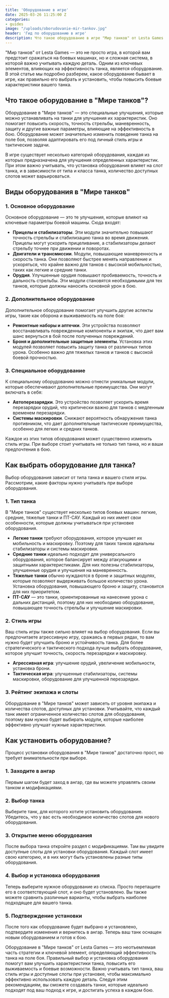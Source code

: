 ```yaml
---
title: 'Оборудование в игре'
date: 2025-03-26 11:25:00 Z
categories:
- guides
image: "/uploads/oborudovanie-mir-tankov.jpg"
header: 'Гид по оборудованию в игре'
description: Что такое оборудование в игре "Мир танков" от Lesta Games: какое бывает, как выбрать и установить оборудование на технику.
---
```


"Мир танков" от Lesta Games — это не просто игра, в которой вам предстоит сражаться на боевых машинах, но и сложная система, в которой важно учитывать каждую деталь. Одним из ключевых элементов, влияющих на эффективность танка, является оборудование. В этой статье мы подробно разберем, какое оборудование бывает в игре, как правильно его выбрать и установить, чтобы повысить боевые характеристики вашего танка.

## Что такое оборудование в "Мире танков"?

Оборудование в "Мире танков" — это специальные улучшения, которые можно устанавливать на танки для улучшения их характеристик. Оно помогает повысить скорость, точность стрельбы, маневренность, защиту и другие важные параметры, влияющие на эффективность в бою. Оборудование может значительно изменить поведение танка на поле боя, позволяя адаптировать его под личный стиль игры и тактические задачи.

В игре существует несколько категорий оборудования, каждая из которых предназначена для улучшения определенных характеристик. При этом важно учитывать, что установка оборудования влияет на слот танка, и в зависимости от типа и класса танка, количество доступных слотов может варьироваться.

## Виды оборудования в "Мире танков"

### 1. Основное оборудование

Основное оборудование — это те улучшения, которые влияют на ключевые параметры боевой машины. Сюда входят:

- **Прицелы и стабилизаторы**. Эти модули значительно повышают точность стрельбы и стабилизацию танка во время движения. Прицелы могут ускорить прицеливание, а стабилизаторы делают стрельбу точнее при движении и поворотах.
- **Двигатели и трансмиссии**. Модули, повышающие маневренность и скорость танка. Они позволяют быстрее менять направление и ускоряться, что крайне важно для танков с высокой мобильностью, таких как легкие и средние танки.
- **Орудия**. Улучшенные орудия повышают пробиваемость, точность и дальность стрельбы. Эти модули становятся необходимыми для тех танков, которые должны наносить основной урон в бою.

### 2. Дополнительное оборудование

Дополнительное оборудование помогает улучшить другие аспекты игры, такие как оборона и выживаемость на поле боя:

- **Ремонтные наборы и аптечки**. Эти устройства позволяют восстанавливать поврежденные компоненты и экипаж, что дает вам шанс вернуться в бой после полученных повреждений.
- **Броня и дополнительные защитные элементы**. Установка этих модулей позволяет повысить защиту танка от различных типов урона. Особенно важно для тяжелых танков и танков с высокой боевой прочностью.

### 3. Специальное оборудование

К специальному оборудованию можно отнести уникальные модули, которые обеспечивают дополнительные преимущества. Они могут включать в себя:

- **Автоперезарядки**. Это устройство позволяет ускорить время перезарядки орудий, что критически важно для танков с медленным временем перезарядки.
- **Системы маскировки**. Снижают вероятность обнаружения танка противником, что дает дополнительные тактические преимущества, особенно для легких и средних танков.

Каждое из этих типов оборудования может существенно изменить стиль игры. При выборе стоит учитывать не только тип танка, но и ваши предпочтения в бою.

## Как выбрать оборудование для танка?

Выбор оборудования зависит от типа танка и вашего стиля игры. Рассмотрим, какие факторы нужно учитывать при выборе оборудования.

### 1. Тип танка

В "Мире танков" существует несколько типов боевых машин: легкие, средние, тяжелые танки и ПТ-САУ. Каждый из них имеет свои особенности, которые должны учитываться при установке оборудования.

- **Легкие танки** требуют оборудования, которое улучшает их мобильность и маскировку. Поэтому для таких танков идеальны стабилизаторы и системы маскировки.
- **Средние танки** идеально подходят для универсального оборудования, которое балансирует между атакующими и защитными характеристиками. Для них полезны стабилизаторы, улучшенные орудия и улучшения на маневренность.
- **Тяжелые танки** обычно нуждаются в броне и защитных модулях, которые позволяют выдерживать большое количество урона. Установка оборудования, повышающего броню и защиту, становится для них приоритетом.
- **ПТ-САУ** — это танки, ориентированные на нанесение урона с дальних дистанций, поэтому для них необходимо оборудование, повышающее точность стрельбы и улучшение маскировки.

### 2. Стиль игры

Ваш стиль игры также сильно влияет на выбор оборудования. Если вы предпочитаете агрессивную игру, сражаясь в первых рядах, то вам нужно будет улучшить броню и устойчивость танка. Для более стратегического и тактического подхода лучше выбрать оборудование, которое улучшит точность, скорость перезарядки и маскировку.

- **Агрессивная игра**: улучшение орудий, увеличение мобильности, установка брони.
- **Тактическая игра**: улучшенные стабилизаторы, системы маскировки, оборудование для улучшенной перезарядки.

### 3. Рейтинг экипажа и слоты

Оборудование в "Мире танков" может зависеть от уровня экипажа и количества слотов, доступных для установки. Учитывайте, что каждый танк имеет ограниченное количество слотов для оборудования, поэтому вам нужно будет выбирать модули, которые наиболее эффективно улучшат нужные характеристики.

## Как установить оборудование?

Процесс установки оборудования в "Мире танков" достаточно прост, но требует внимательности при выборе.

### 1. Заходите в ангар

Первым шагом будет заход в ангар, где вы можете управлять своим танком и модификациями.

### 2. Выбор танка

Выберите танк, для которого хотите установить оборудование. Убедитесь, что у вас есть необходимое количество слотов для нового оборудования.

### 3. Открытие меню оборудования

После выбора танка откройте раздел с модификациями. Там вы увидите доступные слоты для установки оборудования. Каждый слот имеет свою категорию, и в них могут быть установлены разные типы оборудования.

### 4. Выбор и установка оборудования

Теперь выберите нужное оборудование из списка. Просто перетащите его в соответствующий слот, и оно будет установлено. Вы также можете сравнить различные варианты, чтобы выбрать наиболее подходящее для вашего танка.

### 5. Подтверждение установки

После того как оборудование будет выбрано и установлено, подтвердите изменения и вернитесь в ангар. Теперь ваш танк оснащен новым оборудованием и готов к бою.

Оборудование в "Мире танков" от Lesta Games — это неотъемлемая часть стратегии и ключевой элемент, определяющий эффективность танка на поле боя. Правильный выбор и установка оборудования помогут вам улучшить характеристики танка, повысить его выживаемость и боевые возможности. Важно учитывать тип танка, ваш стиль игры и доступные слоты при установке, чтобы максимально эффективно использовать каждую деталь. Следуя этим рекомендациям, вы сможете создавать танки, которые идеально подходят под ваш подход к игре, и достигать успеха в каждом бою.